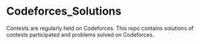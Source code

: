 # Codeforces_Solutions
Contests are regularly held on Codeforces. This repo contains solutions of contests participated and problems solved on Codeforces.
